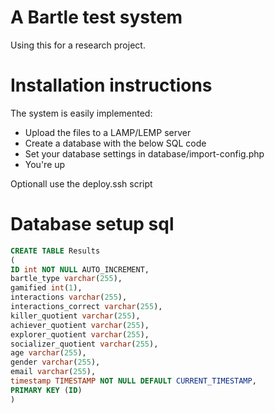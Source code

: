 # A Bartle test system

Using this for a research project.

# Installation instructions

The system is easily implemented:

- Upload the files to a LAMP/LEMP server
- Create a database with the below SQL code
- Set your database settings in database/import-config.php
- You're up

Optionall use the deploy.ssh script

# Database setup sql

```SQL
CREATE TABLE Results
(
ID int NOT NULL AUTO_INCREMENT,
bartle_type varchar(255),
gamified int(1),
interactions varchar(255),
interactions_correct varchar(255),
killer_quotient varchar(255),
achiever_quotient varchar(255),
explorer_quotient varchar(255),
socializer_quotient varchar(255),
age varchar(255),
gender varchar(255),
email varchar(255),
timestamp TIMESTAMP NOT NULL DEFAULT CURRENT_TIMESTAMP,
PRIMARY KEY (ID)
)
```
